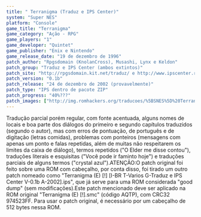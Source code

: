 ```yaml
---
title: " Terranigma (Traduz e IPS Center)"
system: "Super NES"
platform: "Console"
game_title: "Terranigma"
game_category: "Ação - RPG"
game_players: "1"
game_developer: "Quintet"
game_publisher: "Enix e Nintendo"
game_release_date: "19 de dezembro de 1996"
patch_author: "Rpgsdomain (KnolanCross), Musashi, Lynx e Keldon"
patch_group: "Traduz e IPS Center (ambos extintos)"
patch_site: "http://rpgsdomain.kit.net/traduz/ e http://www.ipscenter.rg3.net/ (ambos fora do ar)"
patch_version: "0.1b"
patch_release: "24 de dezembro de 2002 (provavelmente)"
patch_type: "IPS dentro de pacote ZIP"
patch_progress: "40%???"
patch_images: ["http://img.romhackers.org/traducoes/%5BSNES%5D%20Terranigma%20-%201.png","http://img.romhackers.org/traducoes/%5BSNES%5D%20Terranigma%20-%20Traduz%20e%20IPS%20Center%20-%202.png","http://img.romhackers.org/traducoes/%5BSNES%5D%20Terranigma%20-%20Traduz%20e%20IPS%20Center%20-%203.png"]
---
```

Tradução parcial porém regular, com fonte acentuada, alguns nomes de locais e boa parte dos diálogos do primeiro e segundo capítulos traduzidos (segundo o autor), mas com erros de pontuação, de português e de digitação (letras comidas), problemas com ponteiros (mensagens com apenas um ponto e falas repetidas, além de muitas não respeitarem os limites da caixa de diálogo), termos repetidos ("O Elder me disse contou"), traduções literais e esquisitas ("Você pode ir faminto hoje") e traduções parciais de alguns termos ("crystal azul").ATENÇÃO:O patch original foi feito sobre uma ROM com cabeçalho, por conta disso, foi tirado um outro patch nomeado como "Terranigma (E) [!] [I-BR T-Varios G-Traduz e IPS Center V-0.1b A-2002].ips", que já serve para uma ROM considerada "good dump" (sem modificações).Este patch mencionado deve ser aplicado na ROM original "Terranigma (E) [!].smc" (código AQTP), com CRC32 974523FF. Para usar o patch original, é necessário por um cabeçalho de 512 bytes nessa ROM.